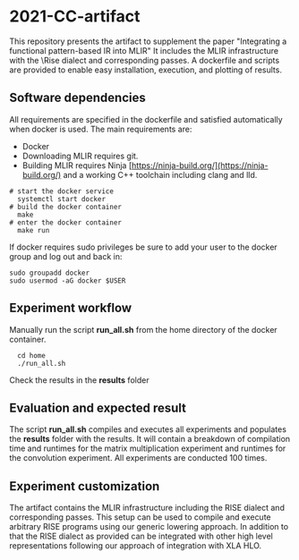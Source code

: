 # 2021-CC-artifact
This repository presents the artifact to supplement the paper "Integrating a functional pattern-based IR into MLIR"
It includes the MLIR infrastructure with the \Rise dialect and corresponding passes. A dockerfile and scripts are provided to enable easy installation, execution, and plotting of results.


## Software dependencies
All requirements are specified in the dockerfile and satisfied automatically when docker is used. The main requirements are:
- Docker 
- Downloading MLIR requires git. 
- Building MLIR requires Ninja [https://ninja-build.org/](https://ninja-build.org/) and a working C++ toolchain including clang and lld.

```
# start the docker service
  systemctl start docker
# build the docker container
  make
# enter the docker container
  make run
```

If docker requires sudo privileges be sure to add your user to the docker group and log out and back in:
```
sudo groupadd docker
sudo usermod -aG docker $USER
```

## Experiment workflow
Manually run the script **run_all.sh** from the home directory of the docker container.
```
  cd home
  ./run_all.sh
```
Check the results in the **results** folder

## Evaluation and expected result
The script **run_all.sh** compiles and executes all experiments and populates the **results** folder with the results. It will contain a breakdown of compilation time and runtimes for the matrix multiplication experiment and runtimes for the convolution experiment. All experiments are conducted 100 times.

## Experiment customization
The artifact contains the MLIR infrastructure including the RISE dialect and corresponding passes. This setup can be used to compile and execute arbitrary RISE programs using our generic lowering approach. In addition to that the RISE dialect as provided can be integrated with other high level representations following our approach of integration with XLA HLO. 